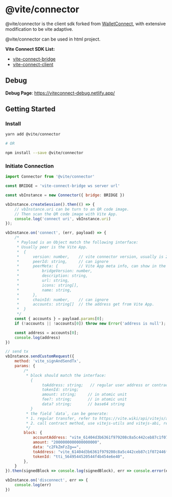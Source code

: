 # @vite/connector

@vite/connector is the client sdk forked from [WalletConnect](https://github.com/WalletConnect/walletconnect-monorepo), with extensive modification to be vite adaptive.

@vite/connector can be used in html project.

**Vite Connect SDK List:**
* [vite-connect-bridge](https://github.com/vitelabs/vite-connect-bridge)
* [vite-connect-client](https://github.com/vitelabs/vite-connect-client)

## Debug

**Debug Page**: https://viteconnect-debug.netlify.app/

## Getting Started

### Install

```bash
yarn add @vite/connector

# OR

npm install --save @vite/connector
```

### Initiate Connection

```js
import Connector from '@vite/connector'

const BRIDGE = 'vite-connect-bridge ws server url'

const vbInstance = new Connector({ bridge: BRIDGE })

vbInstance.createSession().then(() => {
    // vbInstance.uri can be turn to an QR code image.
    // Then scan the QR code image with Vite App.
    console.log('connect uri', vbInstance.uri)
});

vbInstance.on('connect', (err, payload) => {
    /* 
     * Payload is an Object match the following interface:
     * Usually peer is the Vite App.
     *  {
     *      version: number,    // vite connector version, usually is 2
     *      peerId: string,     // can ignore
     *      peerMeta: {         // Vite App meta info, can show in the html
     *          bridgeVersion: number,
     *          description: string,
     *          url: string,
     *          icons: string[],
     *          name: string,
     *      },
     *      chainId: number,    // can ignore
     *      accounts: string[]  // the address get from Vite App.
     *  }
     */
    const { accounts } = payload.params[0];
    if (!accounts || !accounts[0]) throw new Error('address is null');

    const address = accounts[0];
    console.log(address)
})

// send tx
vbInstance.sendCustomRequest({
    method: 'vite_signAndSendTx',
    params: {
        /*
         * block should match the interface:
           {
                toAddress: string;   // regular user address or contract address
                tokenId: string;
                amount: string;     // in atomic unit
                fee?: string;       // in atomic unit
                data? string;       // base64 string
           }
         * the field `data`, can be generate:
         * 1. regular transfer, refer to https://vite.wiki/api/vitejs/accountBlock/utils.html#messagetodata
         * 2. call contract method, use vitejs-utils and vitejs-abi, refer to https://github.com/vitelabs/bridge#example
         */
        block: {
            accountAddress: "vite_61404d3b6361f979208c8a5c442ceb87c1f072446f58118f68",
            amount: "2000000000000000000",
            data: "c2FkZmFzZg==",
            toAddress: "vite_61404d3b6361f979208c8a5c442ceb87c1f072446f58118f68",
            tokenId: "tti_5649544520544f4b454e6e40",
        },
    }
}).then(signedBlock => console.log(signedBlock), err => console.error(err))

vbInstance.on('disconnect', err => {
    console.log(err)
})  
```
